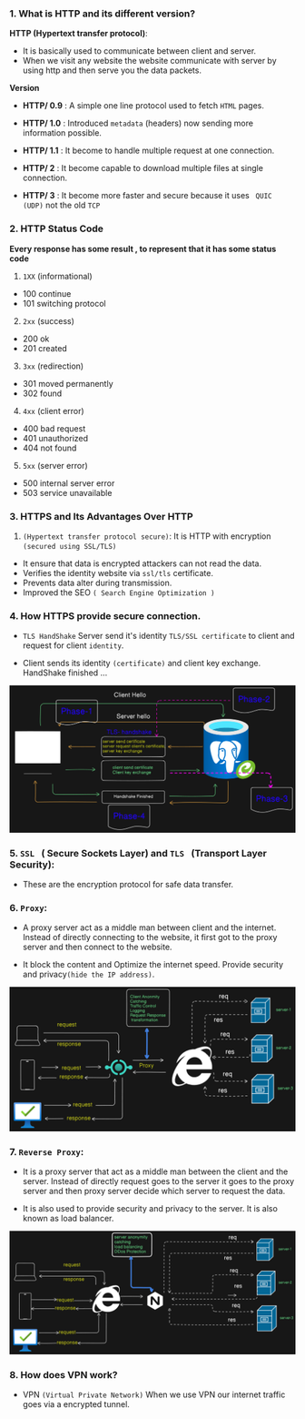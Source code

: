 ### 1. What is HTTP and its different version?

**HTTP (Hypertext transfer protocol)**:

- It is basically used to communicate between client and server.
- When we visit any website the website communicate with server by using http and then serve you the data packets.

**Version**

- **HTTP/ 0.9** : A simple one line protocol used to fetch `HTML` pages.

- **HTTP/ 1.0** : Introduced `metadata` (headers) now sending more information possible.

- **HTTP/ 1.1** : It become to handle multiple request at one connection.

- **HTTP/ 2** : It become capable to download multiple files at single connection.

- **HTTP/ 3** : It become more faster and secure because it uses ` QUIC (UDP)` not the old `TCP`

### 2. HTTP Status Code

**Every response has some result , to represent that it has some status code**

1. `1XX` (informational)

- 100 continue
- 101 switching protocol

2. `2xx` (success)

- 200 ok
- 201 created

3. `3xx` (redirection)

- 301 moved permanently
- 302 found

4. `4xx` (client error)

- 400 bad request
- 401 unauthorized
- 404 not found

5. `5xx` (server error)

- 500 internal server error
- 503 service unavailable

### 3. HTTPS and Its Advantages Over HTTP

1. `(Hypertext transfer protocol secure)`: It is HTTP with encryption `(secured using SSL/TLS)`

- It ensure that data is encrypted attackers can not read the data.
- Verifies the identity website via `ssl/tls` certificate.
- Prevents data alter during transmission.
- Improved the SEO `( Search Engine Optimization )`

### 4. How HTTPS provide secure connection.

- `TLS HandShake` Server send it's identity `TLS/SSL certificate` to client and request for client `identity`.

- Client sends its identity `(certificate)` and client key exchange. HandShake finished ...

![](./img/https.png)

### 5. `SSL ` ( Secure Sockets Layer) and `TLS ` (Transport Layer Security):

- These are the encryption protocol for safe data transfer.

### 6. `Proxy`:

- A proxy server act as a middle man between client and the internet. Instead of directly connecting to the website, it first got to the proxy server and then connect to the website.

* It block the content and Optimize the internet speed. Provide security and privacy`(hide the IP address)`.

![](./img/proxy.png)

### 7. `Reverse Proxy`:

- It is a proxy server that act as a middle man between the client and the server. Instead of directly request goes to the server it goes to the proxy server and then proxy server decide which server to request the data.

* It is also used to provide security and privacy to the server.
  It is also known as load balancer.

![](./img/reverse-proxy.png)

### 8. How does VPN work?

- VPN `(Virtual Private Network)` When we use VPN our internet traffic goes via a encrypted tunnel.
